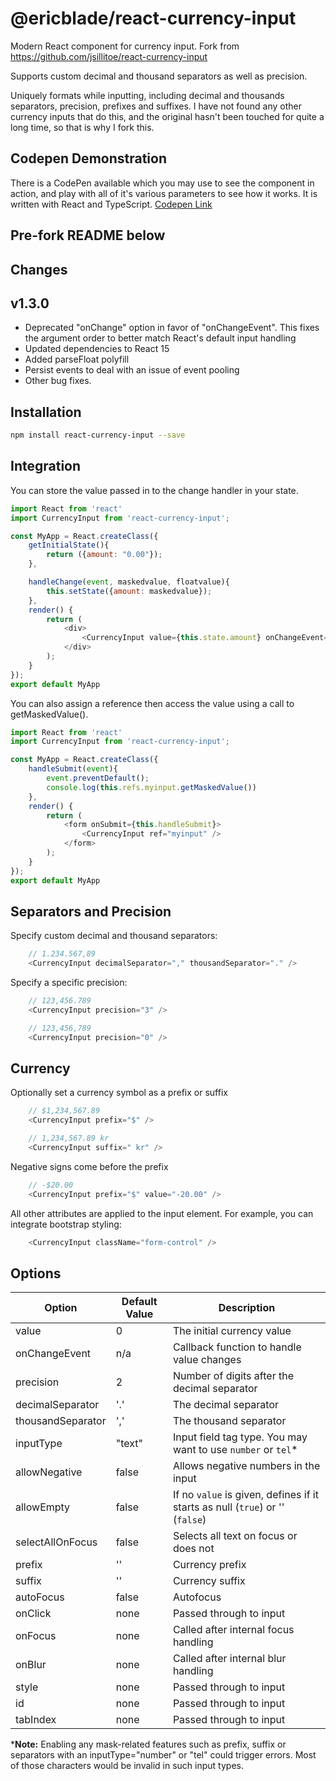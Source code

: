 # @ericblade/react-currency-input

Modern React component for currency input. Fork from https://github.com/jsillitoe/react-currency-input

Supports custom decimal and thousand separators as well as precision.

Uniquely formats while inputting, including decimal and thousands separators, precision, prefixes and suffixes.  I have not found any other currency inputs that do this, and the original hasn't been touched for quite a long time, so that is why I fork this.

## Codepen Demonstration

There is a CodePen available which you may use to see the component in action, and play with all of it's various parameters to see how it works.  It is written with React and TypeScript.
[Codepen Link](https://codepen.io/ericblade/pen/NWaLbGK)

## Pre-fork README below

## Changes

## v1.3.0

- Deprecated "onChange" option in favor of "onChangeEvent". This fixes the argument order to better match React's default input handling
- Updated dependencies to React 15
- Added parseFloat polyfill
- Persist events to deal with an issue of event pooling
- Other bug fixes.

## Installation

```bash
npm install react-currency-input --save
```

## Integration

You can store the value passed in to the change handler in your state.

```javascript
import React from 'react'
import CurrencyInput from 'react-currency-input';

const MyApp = React.createClass({
    getInitialState(){
        return ({amount: "0.00"});
    },

    handleChange(event, maskedvalue, floatvalue){
        this.setState({amount: maskedvalue});
    },
    render() {
        return (
            <div>
                <CurrencyInput value={this.state.amount} onChangeEvent={this.handleChange}/>
            </div>
        );
    }
});
export default MyApp
```

You can also assign a reference then access the value using a call to getMaskedValue().

```javascript
import React from 'react'
import CurrencyInput from 'react-currency-input';

const MyApp = React.createClass({
    handleSubmit(event){
        event.preventDefault();
        console.log(this.refs.myinput.getMaskedValue())
    },
    render() {
        return (
            <form onSubmit={this.handleSubmit}>
                <CurrencyInput ref="myinput" />
            </form>
        );
    }
});
export default MyApp
```

## Separators and Precision

Specify custom decimal and thousand separators:

```javascript
    // 1.234.567,89
    <CurrencyInput decimalSeparator="," thousandSeparator="." />
```

Specify a specific precision:

```javascript
    // 123,456.789
    <CurrencyInput precision="3" />
```

```javascript
    // 123,456,789
    <CurrencyInput precision="0" />
```

## Currency

Optionally set a currency symbol as a prefix or suffix

```javascript
    // $1,234,567.89
    <CurrencyInput prefix="$" />
```

```javascript
    // 1,234,567.89 kr
    <CurrencyInput suffix=" kr" />
```

Negative signs come before the prefix

```javascript
    // -$20.00
    <CurrencyInput prefix="$" value="-20.00" />
```

All other attributes are applied to the input element. For example, you can integrate bootstrap styling:

```javascript
    <CurrencyInput className="form-control" />
```

## Options

Option            | Default Value | Description
----------------- | ------------- | -----------------------------------------------------------------------------
value             | 0             | The initial currency value
onChangeEvent     | n/a           | Callback function to handle value changes
precision         | 2             | Number of digits after the decimal separator
decimalSeparator  | '.'           | The decimal separator
thousandSeparator | ','           | The thousand separator
inputType         | "text"        | Input field tag type. You may want to use `number` or `tel`*
allowNegative     | false         | Allows negative numbers in the input
allowEmpty        | false         | If no `value` is given, defines if it starts as null (`true`) or '' (`false`)
selectAllOnFocus  | false         | Selects all text on focus or does not
prefix            | ''            | Currency prefix
suffix            | ''            | Currency suffix
autoFocus         | false         | Autofocus
onClick           | none          | Passed through to input
onFocus           | none          | Called after internal focus handling
onBlur            | none          | Called after internal blur handling
style             | none          | Passed through to input
id                | none          | Passed through to input
tabIndex          | none          | Passed through to input

***Note:** Enabling any mask-related features such as prefix, suffix or separators with an inputType="number" or "tel" could trigger errors. Most of those characters would be invalid in such input types.
